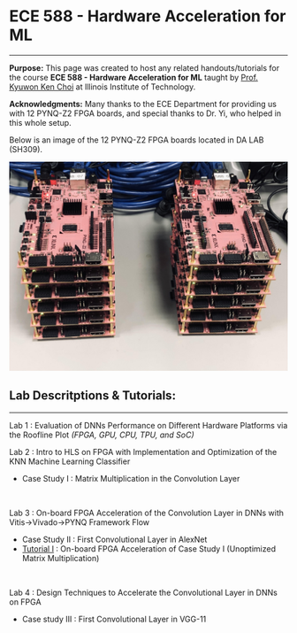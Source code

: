 # ECE 588 - Hardware Acceleration for ML
--------------------------------------------------------------------------
**Purpose:** This page was created to host any related handouts/tutorials for the course **ECE 588 - Hardware Acceleration for ML** taught by [Prof. Kyuwon Ken Choi](http://www.ece.iit.edu/~vlsida/people.html) at Illinois Institute of Technology.

**Acknowledgments:** Many thanks to the ECE Department for providing us with 12 PYNQ-Z2 FPGA boards, and special thanks to Dr. Yi, who helped in this whole setup. 

Below is an image of the 12 PYNQ-Z2 FPGA boards located in DA LAB (SH309). 

![1](./assets/fig/pynq_boards.png)


## **Lab Descritptions & Tutorials**:
---
Lab 1 : Evaluation of DNNs Performance on Different Hardware Platforms via the Roofline Plot _(FPGA, GPU, CPU, TPU, and SoC)_
<br>

Lab 2 : Intro to HLS on FPGA with Implementation and Optimization of the KNN Machine Learning Classifier
  * Case Study I : Matrix Multiplication in the Convolution Layer
<br>

Lab 3 : On-board FPGA Acceleration of the Convolution Layer in DNNs with Vitis→Vivado→PYNQ Framework Flow
  * Case Study II  : First Convolutional Layer in AlexNet  
  * [Tutorial I](./tut/) : On-board FPGA Acceleration of Case Study I (Unoptimized Matrix Multiplication)
<br>

Lab 4 : Design Techniques to Accelerate the Convolutional Layer in DNNs on FPGA
  * Case study III : First Convolutional Layer in VGG-11

